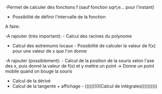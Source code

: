 -Permet de calculer des fonctions f (sauf fonction sqrt;e... pour l'instant)
  - Possibilité de définir l'intervalle de la fonction

A faire:
  
  -A rajouter (très important): 
    - Calcul des racines du polynome
   - Calcul des extremums locaux
    - Possibilité de calculer la valeur de f(x) pour une valeur de x que l'on donne

  -A rajouter (possiblement): 
    - Calcul de la position de la souris selon l'axe des x, puis donné la valeur de f(x) et y mettre un point -> Donne un point mobile quand on bouge la souris
   - Calcul de la dérivé
   - Calcul de la tangente + affichage
    - ((((((((((Calcul de intégrales))))))))))
  
